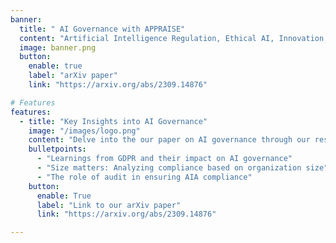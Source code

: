 ```yaml
---
banner:
  title: " AI Governance with APPRAISE"
  content: "Artificial Intelligence Regulation, Ethical AI, Innovation, Compliance, AI Systems"
  image: banner.png
  button:
    enable: true
    label: "arXiv paper"
    link: "https://arxiv.org/abs/2309.14876"

# Features
features:
  - title: "Key Insights into AI Governance"
    image: "/images/logo.png"
    content: "Delve into the our paper on AI governance through our research in the Netherlands. Discover how the proposed APPRAISE framework addresses challenges and provides valuable insights for organizations. "
    bulletpoints:
      - "Learnings from GDPR and their impact on AI governance"
      - "Size matters: Analyzing compliance based on organization size"
      - "The role of audit in ensuring AIA compliance"
    button:
      enable: True
      label: "Link to our arXiv paper"
      link: "https://arxiv.org/abs/2309.14876"

---
```

